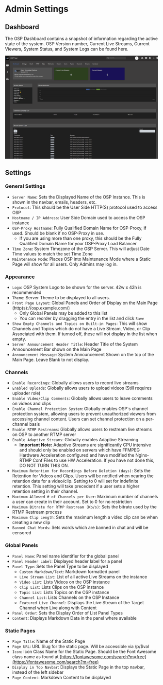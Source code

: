 # Admin Settings
## Dashboard
The OSP Dashboard contains a snapshot of information regarding the active state of the system.  OSP Version number, Current Live Streams, Current Viewers, System Status, and System Logs can be found here.

![Dashboard](../_images/admin_dashboard.png)

## Settings
### General Settings
- ```Server Name```: Sets the Displayed Name of the OSP Instance.  This is shown in the navbar, emails, headers, etc.
- ```Protocol```: This should be the User Side HTTP(S) protocol used to access OSP
- ```Hostname / IP Address```: User Side Domain used to access the OSP instance
- ```OSP-Proxy Hostname```: Fully Qualified Domain Name for OSP-Proxy, if used. Should be blank if no OSP-Proxy in use.
  - If you are using more than one proxy, this should be the Fully Qualified Domain Name for your OSP-Proxy Load Balancer
- ```Time Zone```: System Timezone of the OSP Server.  This will adjust Date Time values to match the set Time Zone
- ```Maintenance Mode```: Places OSP into Maintenance Mode where a Static Page will show for all users.  Only Admins may log in.
### Appearance
- ```Logo```: OSP System Logo to be shown for the server.  42w x 42h is recommended
- ```Theme```: Server Theme to be displayed to all users.
- ```Front Page Layout```: Global Panels and Order of Display on the Main Page (http(s)://osp.example.com/)
  - Only Global Panels may be added to this list
  - You can reorder by dragging the entry in the list and click ```Save```
- ```Show Empty Channels and Topics on Built-in Pages```: This will show Channels and Topics which do not have a Live Stream, Video, or Clip Associated with them.  If turned off, these will not display in the list when empty.
- ```Server Announcement Header Title```: Header Title of the System Announcement Bar shown on the Main Page
- ```Announcement Message```: System Announcement Shown on the top of the Main Page.  Leave Blank to not display.
### Channels
- ```Enable Recordings```: Globally allows users to record live streams
- ```Enabled Uploads```: Globally allows users to upload videos (Still requires uploader role)
- ```Enable Video/Clip Comments```: Globally allows users to leave comments on videos and clips
- ```Enable Channel Protection System```: Globally enables OSP's channel protection system, allowing users to prevent unauthorized viewers from accessing channel content.  Users can set channel protection on a per-channel basis
- ```Enable RTMP Restreams```: Globally allows users to restream live streams on OSP to another RTMP server
- ```Enable Adaptive Streams```: Globally enables Adaptive Streaming.
  - **Important Note:** Adaptive Streams are significantly CPU intensive and should only be enabled on servers which have FFMPEG Hardware Acceleration configured and have modified the Nginx-RTMP Conf Files to use HW Acceleration.  If you have not done this, DO NOT TURN THIS ON.
- ```Maximum Retention for Recordings Before Deletion (days)```: Sets the Retention for Videos and Clips.  Users will be notified when nearing the retention date for a video/clip. Setting to 0 will set for indefinite retention. This setting will take precedent if a user sets a higher retention setting in their channel.
- ```Maximum Allowed # of Channels per User```: Maximum number of channels a user can create in their account.  Set to 0 for no restriction
- ```Maximum Bitrate for RTMP Restream (Kb/s)```: Sets the bitrate used by the RTMP Restream process
- ```Maximum Clip Length```: Sets the maximum length a video clip can be when creating a new clip
- ```Banned Chat Words```: Sets words which are banned in chat and will be censored
### Global Panels
-  ```Panel Name```: Panel name identifier for the global panel
-  ```Panel Header Label```: Displayed header label for a panel
-  ```Panel Type```: Sets the Panel Type to be displayed
   -  ```Custom Markdown/Text```: Markdown formatted panel
   -  ```Live Stream List```: List of all active Live Streams on the instance
   -  ```Video List```: Lists Videos on the OSP instance
   -  ```Clip List```: Lists Clips on the OSP instance
   -  ```Topic List```: Lists Topics on the OSP instance
   -  ```Channel List```: Lists Channels on the OSP Instance
   -  ```Featured Live Channel```: Displays the Live Stream of the Target Channel when Live along with Content
- ```Panel Order```: Sets the Display Order of List Panel Types
- ```Content```: Displays Markdown Data in the panel where available
### Static Pages
- ```Page Title```: Name of the Static Page
- ```Page URL```: URL Slug for the static page.  Will be accessible via /p/$val
- ```Icon```: Icon Class Name for the Static Page.  Should be the Font Awesome class name as found at [https://fontawesome.com/search?m=free](https://fontawesome.com/search?m=free)
- ```Display in Top Navbar```: Displays the Static Page in the top navbar, instead of the left sidebar
- ```Page Content```: Markdown Content to be displayed